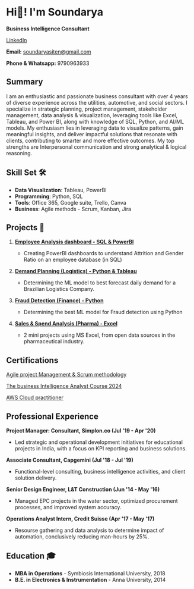 # Hi👋! I'm Soundarya

**Business Intelligence Consultant**

[LinkedIn](https://www.linkedin.com/in/soundarya-r-b5180a122/)

**Email:** [soundaryasiten@gmail.com](mailto:soundaryasiten@gmail.com)

**Phone & Whatsapp:** 9790963933

## Summary
I am an enthusiastic and passionate business consultant with over 4 years of diverse experience across the utilities, automotive, and social sectors. I specialize in strategic planning, project management, stakeholder management, data analysis & visualization, leveraging tools like Excel, Tableau, and Power BI, along with knowledge of SQL, Python, and AI/ML models. My enthusiasm lies in leveraging data to visualize patterns, gain meaningful insights, and deliver impactful solutions that resonate with clients, contributing to smarter and more effective outcomes. My top strengths are Interpersonal communication and strong analytical & logical reasoning.


## Skill Set 🛠️
- **Data Visualization**: Tableau, PowerBI
- **Programming**: Python, SQL
- **Tools**: Office 365, Google suite, Trello, Canva
- **Business**: Agile methods - Scrum, Kanban, Jira

## Projects 📂

1. [**Employee Analysis dashboard - SQL & PowerBI**](https://github.com/Soundaryamerak/Employee-Dashboard-SQL-PowerBI-Logistics/blob/main/README.md)
   - Creating PowerBI dashboards to understand Attrition and Gender Ratio on an employee database (in SQL)

2. [**Demand Planning (Logistics) - Python & Tableau**](https://github.com/Soundaryamerak/Demand-planning-python-tableau-Logistics/blob/main/README.md)
   - Determining the ML model to best forecast daily demand for a Brazilian Logistics Company.

3. [**Fraud Detection (Finance) - Python**](https://github.com/Soundaryamerak/Fraud-detection-Python-credit-card-transactions/blob/main/README.md)
   - Determining the best ML model for Fraud detection using Python
   
4. [**Sales & Spend Analysis (Pharma) - Excel**](https://github.com/Soundaryamerak/Sales-spend-analysis-and-dashboard-Excel-Pharma/blob/main/README.md)
   - 2 mini projects using MS Excel, from open data sources in the pharmaceutical industry.

## Certifications

[Agile project Management & Scrum methodology](https://www.udemy.com/certificate/UC-d17e8110-ba82-4366-85c5-cd34810da48e/)
  
[The business Intelligence Analyst Course 2024](https://www.udemy.com/certificate/UC-1cad10da-126c-4f29-8076-75fb6e28c7b8/)

[AWS Cloud practitioner](30dc419a3fd009c3b524ee15b3fee10af20dcd591cf310684df9505722f26ecc)

## Professional Experience

**Project Manager: Consultant, Simplon.co (Jul '19 - Apr '20)**
- Led strategic and operational development initiatives for educational projects in India, with a focus on KPI reporting and business solutions.
  
**Associate Consultant, Capgemini (Jul '18 - Jul '19)**
- Functional-level consulting, business intelligence activities, and client solution delivery.

**Senior Design Engineer, L&T Construction (Jun '14 - May '16)**
- Managed EPC projects in the water sector, optimized procurement processes, and improved system accuracy.

**Operations Analyst Intern, Credit Suisse (Apr '17 - May '17)**
- Resourse gathering and data analysis to determine impact of automation, conclusively reducing man-hours by 25%.

## Education 🎓
- **MBA in Operations** - Symbiosis International University, 2018
- **B.E. in Electronics & Instrumentation** - Anna University, 2014
